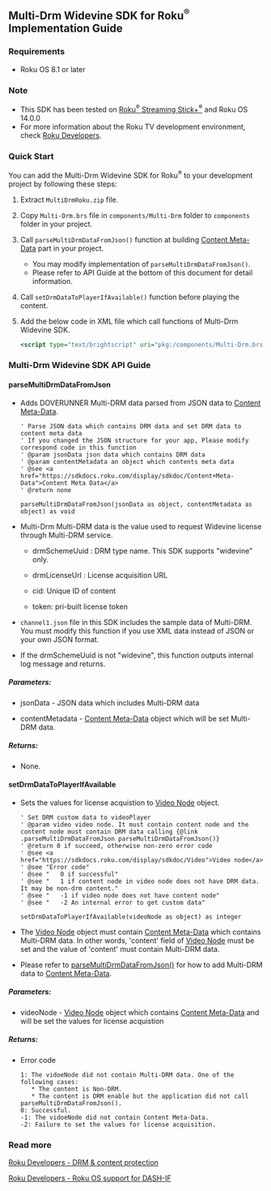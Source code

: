 ## **Multi-Drm Widevine SDK** for Roku<sup>&reg;</sup> Implementation Guide



### **Requirements**

- Roku OS 8.1 or later



### **Note**

- This SDK has been tested on [Roku<sup>&reg;</sup> Streaming Stick+<sup>&reg;</sup>](https://www.roku.com/products/streaming-stick-plus) and Roku OS 14.0.0
- For more information about the Roku TV development environment, check [Roku Developers](https://developer.roku.com/en-gb/docs/developer-program/getting-started/roku-dev-prog.md).



### **Quick Start**

You can add the Multi-Drm Widevine SDK for Roku<sup>&reg;</sup> to your development project by following these steps:

1. Extract `MultiDrmRoku.zip` file.

2. Copy `Multi-Drm.brs` file in `components/Multi-Drm` folder to `components` folder in your project.

3. Call `parseMultiDrmDataFromJson()` function at building [Content Meta-Data](https://developer.roku.com/en-gb/docs/developer-program/getting-started/architecture/content-metadata.md) part in your project.
   * You may modify implementation of `parseMultiDrmDataFromJson()`.
   * Please refer to API Guide at the bottom of this document for detail information.

4. Call `setDrmDataToPlayerIfAvailable()` function before playing the content.

6. Add the below code in XML file which call functions of Multi-Drm Widevine SDK.
   ```xml
   <script type="text/brightscript" uri="pkg:/components/Multi-Drm.brs"/>
   ```



### **Multi-Drm Widevine SDK API Guide** ###

#### parseMultiDrmDataFromJson

- Adds DOVERUNNER Multi-DRM data parsed from JSON data to [Content Meta-Data](https://developer.roku.com/en-gb/docs/developer-program/getting-started/architecture/content-metadata.md).

  ```BrightScript
  ' Parse JSON data which contains DRM data and set DRM data to content meta data
  ' If you changed the JSON structure for your app, Please modify correspond code in this function
  ' @param jsonData json data which contains DRM data
  ' @param contentMetadata an object which contents meta data
  ' @see <a href="https://sdkdocs.roku.com/display/sdkdoc/Content+Meta-Data">Content Meta Data</a>
  ' @return none
  
  parseMultiDrmDataFromJson(jsonData as object, contentMetadata as object) as void
  ```



- Multi-Drm Multi-DRM data is the value used to request Widevine license through Multi-DRM service.

  * drmSchemeUuid : DRM type name. This SDK supports "widevine" only.

  * drmLicenseUrl : License acquisition URL

  * cid: Unique ID of content

  * token: pri-built license token


- `channel1.json` file in this SDK includes the sample data of Multi-DRM. You must modify this function if you use XML data instead of JSON or your own JSON format.
- If the drmSchemeUuid is not "widevine", this function outputs internal log message and returns.



##### Parameters:

- jsonData - JSON data which includes Multi-DRM data

- contentMetadata - [Content Meta-Data](https://developer.roku.com/en-gb/docs/developer-program/getting-started/architecture/content-metadata.md) object which will be set Multi-DRM data.



##### Returns:

- None.



#### setDrmDataToPlayerIfAvailable

- Sets the values for license acquistion to [Video Node](https://developer.roku.com/en-gb/docs/references/scenegraph/media-playback-nodes/video.md) object.

  ```BrightScript
  ' Set DRM custom data to videoPlayer
  ' @param video video node. It must contain content node and the content node must contain DRM data calling {@link .parseMultiDrmDataFromJson parseMultiDrmDataFromJson()}
  ' @return 0 if succeed, otherwise non-zero error code
  ' @see <a href="https://sdkdocs.roku.com/display/sdkdoc/Video">Video node</a>
  ' @see "Error code"
  ' @see "   0 if successful"
  ' @see "   1 if content node in video node does not have DRM data. It may be non-drm content."
  ' @see "   -1 if video node does not have content node"
  ' @see "   -2 An internal error to get custom data"
  
  setDrmDataToPlayerIfAvailable(videoNode as object) as integer
  ```

  

- The [Video Node](https://developer.roku.com/en-gb/docs/references/scenegraph/media-playback-nodes/video.md) object must contain [Content Meta-Data](https://developer.roku.com/en-gb/docs/developer-program/getting-started/architecture/content-metadata.md) which contains Multi-DRM data. In other words, 'content' field of [Video Node](https://developer.roku.com/en-gb/docs/references/scenegraph/media-playback-nodes/video.md) must be set and the value of 'content' must contain Multi-DRM data.

- Please refer to [parseMultiDrmDataFromJson()](#parseMultiDrmDataFromJson) for how to add Multi-DRM data to [Content Meta-Data](https://developer.roku.com/en-gb/docs/developer-program/getting-started/architecture/content-metadata.md).



##### Parameters:

- videoNode - [Video Node](https://developer.roku.com/en-gb/docs/references/scenegraph/media-playback-nodes/video.md) object which contains [Content Meta-Data](https://developer.roku.com/en-gb/docs/developer-program/getting-started/architecture/content-metadata.md) and will be set the values for license acquistion



##### Returns:

- Error code

  ```
  1: The vidoeNode did not contain Multi-DRM data. One of the following cases:
     * The content is Non-DRM.
     * The content is DRM enable but the application did not call parseMultiDrmDataFromJson().
  0: Successful.
  -1: The vidoeNode did not contain Content Meta-Data.
  -2: Failure to set the values for license acquisition.
  ```

  

### **Read more**
[Roku Developers - DRM & content protection](https://developer.roku.com/en-gb/docs/specs/media/content-protection.md)

[Roku Developers - Roku OS support for DASH-IF](https://developer.roku.com/en-gb/docs/specs/media/dash-if.md)
